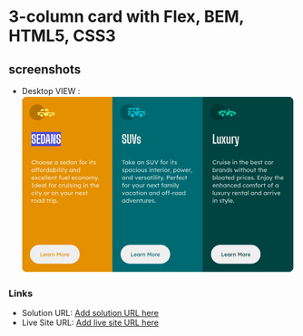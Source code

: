 # 3-column card with Flex, BEM, HTML5, CSS3

## screenshots
- Desktop VIEW : ![](./images/desktop.png)

### Links

- Solution URL: [Add solution URL here](https://your-solution-url.com)
- Live Site URL: [Add live site URL here](https://haldhardwivedi.github.io/Frontend-Mentor/)
